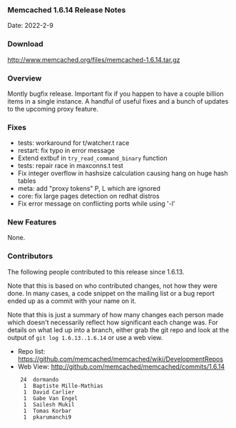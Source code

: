 ### Memcached 1.6.14 Release Notes

Date: 2022-2-9

### Download

http://www.memcached.org/files/memcached-1.6.14.tar.gz

### Overview

Montly bugfix release. Important fix if you happen to have a couple billion
items in a single instance. A handful of useful fixes and a bunch of updates
to the upcoming proxy feature.

### Fixes

  * tests: workaround for t/watcher.t race
  * restart: fix typo in error message
  * Extend extbuf in `try_read_command_binary` function
  * tests: repair race in maxconns.t test
  * Fix integer overflow in hashsize calculation causing hang on huge hash tables
  * meta: add "proxy tokens" P, L which are ignored
  * core: fix large pages detection on redhat distros
  * Fix error message on conflicting ports while using '-l'

### New Features

None.

### Contributors

The following people contributed to this release since 1.6.13.

Note that this is based on who contributed changes, not how they were
done.  In many cases, a code snippet on the mailing list or a bug
report ended up as a commit with your name on it.

Note that this is just a summary of how many changes each person made
which doesn't necessarily reflect how significant each change was.
For details on what led up into a branch, either grab the git repo and
look at the output of `git log 1.6.13..1.6.14` or use a web view.

  * Repo list: https://github.com/memcached/memcached/wiki/DevelopmentRepos
  * Web View: http://github.com/memcached/memcached/commits/1.6.14

```
    24	dormando
     1	Baptiste Mille-Mathias
     1	David Carlier
     1	Gabe Van Engel
     1	Sailesh Mukil
     1	Tomas Korbar
     1	pkarumanchi9

```

